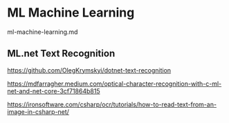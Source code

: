 # ML Machine Learning

ml-machine-learning.md


## ML.net Text Recognition


https://github.com/OlegKrymskyi/dotnet-text-recognition

https://mdfarragher.medium.com/optical-character-recognition-with-c-ml-net-and-net-core-3cf71864b815

https://ironsoftware.com/csharp/ocr/tutorials/how-to-read-text-from-an-image-in-csharp-net/
